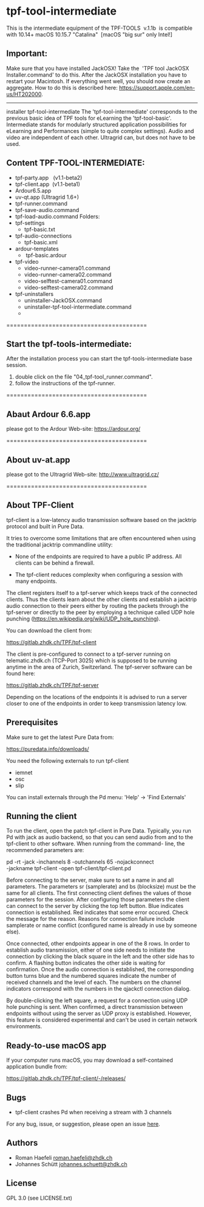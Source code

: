 tpf-tool-intermediate
===============

This is the intermediate equipment of the TPF-TOOLS  v.1.1b  is compatible with 10.14+ macOS 10.15.7 "Catalina"  
[macOS "big sur" only Intel!]

Important:
-------------
Make sure that you have installed JackOSX! Take the  'TPF tool JackOSX Installer.command' to do this.
After the JackOSX installation you have to restart your Macintosh. If everything went well, you should now create an aggregate. How to do this is described here: https://support.apple.com/en-us/HT202000.

---
installer tpf-tool-intermediate 
The 'tpf-tool-intermediate' corresponds to the previous basic idea of TPF tools for eLearning the 'tpf-tool-basic'. 
Intermediate stands for modularly structured application possibilities for eLearning and Performances (simple to quite complex settings). 
Audio and video are independent of each other. Ultragrid can, but does not have to be used.

Content TPF-TOOL-INTERMEDIATE:
----------
 
- tpf-party.app   (v1.1-beta2)
- tpf-client.app  (v1.1-beta1)
- Ardour6.5.app
- uv-qt.app (Ultragrid 1.6+)
- tpf-runner.command
- tpf-save-audio.command
- tpf-load-audio.command
Folders:
- tpf-settings  
	- tpf-basic.txt
- tpf-audio-connections  
	- tpf-basic.xml 
- ardour-templates 
	-  tpf-basic.ardour 
- tpf-video  
	- video-runner-camera01.command
	- video-runner-camera02.command
	- video-selftest-camera01.command
	- video-selftest-camera02.command
- tpf-uninstallers
	- uninstaller-JackOSX.command
	- uninstaller-tpf-tool-intermediate.command
	- 
========================================

Start the tpf-tools-intermediate:
----

After the installation process you can start the tpf-tools-intermediate base session.

1. double click on the file "04_tpf-tool_runner.command".
2. follow the instructions of the tpf-runner.

========================================

Abaut Ardour 6.6.app
---------------------------
please got to the Ardour Web-site: 
https://ardour.org/

========================================

About uv-at.app
---------------------
please got to the Ultragrid Web-site: 
http://www.ultragrid.cz/

========================================

About TPF-Client
-----------------------

tpf-client is a low-latency audio transmission software based
on the jacktrip protocol and built in Pure Data.

It tries to overcome some limitations that are often encountered
when using the traditional jacktrip commandline utility:

 * None of the endpoints are required to have a public IP address.
   All clients can be behind a firewall.

 * The tpf-client reduces complexity when configuring a session
   with many endpoints.

The client registers itself to a tpf-server which keeps track
of the connected clients. Thus the clients learn about the other
clients and establish a jacktrip audio connection to their
peers either by routing the packets through the tpf-server or
directly to the peer by employing a technique called UDP hole
punching (https://en.wikipedia.org/wiki/UDP_hole_punching).

You can download the client from:

  https://gitlab.zhdk.ch/TPF/tpf-client

The client is pre-configured to connect to a tpf-server
running on telematic.zhdk.ch (TCP-Port 3025) which is supposed
to be running anytime in the area of Zurich, Switzerland. The
tpf-server software can be found here:

  https://gitlab.zhdk.ch/TPF/tpf-server

Depending on the locations of the endpoints it is advised to
run a server closer to one of the endpoints in order to
keep transmission latency low.


Prerequisites
-------------

Make sure to get the latest Pure Data from:

  https://puredata.info/downloads/

You need the following externals to run tpf-client
  * iemnet
  * osc
  * slip

You can install externals through the Pd menu:
'Help' -> 'Find Externals'


Running the client
------------------

To run the client, open the patch tpf-client in Pure Data. Typically,
you run Pd with jack as audio backend, so that you can send audio from
and to the tpf-client to other software. When running from the command-
line, the recommended parameters are:

  pd -rt -jack -inchannels 8 -outchannels 65 -nojackconnect \
     -jackname tpf-client -open tpf-client/tpf-client.pd

Before connecting to the server, make sure to set a name in <Location>
and all parameters. The parameters sr (samplerate) and bs (blocksize)
must be the same for all clients. The first connecting client defines
the values of those parameters for the session. After configuring those
parameters the client can connect to the server by clicking the top
left button. Blue indicates connection is established. Red indicates that
some error occured. Check the message for the reason. Reasons for connection
failure include samplerate or name conflict (configured name is already in
use by someone else).

Once connected, other endpoints appear in one of the 8 rows. In order to
establish audio transmission, either of one side needs to initiate the
connection by clicking the black square in the left and the other side
has to confirm. A flashing button indicates the other side is waiting
for confirmation. Once the audio connection is established, the
corresponding button turns blue and the numbered squares indicate the
number of received channels and the level of each. The numbers on the
channel indicators correspond with the numbers in the qjackctl connection
dialog.

By double-clicking the left square, a request for a connection using
UDP hole punching is sent. When confirmed, a direct transmission between
endpoints without using the server as UDP proxy is established. However,
this feature is considered experimental and can't be used in certain
network environments.


Ready-to-use macOS app
----------------------

If your computer runs macOS, you may download a self-contained
application bundle from:

  https://gitlab.zhdk.ch/TPF/tpf-client/-/releases/


Bugs
----

  * tpf-client crashes Pd when receiving a stream with 3 channels

For any bug, issue, or suggestion, please open an issue [here](https://github.com/reduzent/tpf-client/issues).


Authors
-------

  * Roman Haefeli <roman.haefeli@zhdk.ch>
  * Johannes Schütt <johannes.schuett@zhdk.ch>


License
-------

  GPL 3.0 (see LICENSE.txt)

